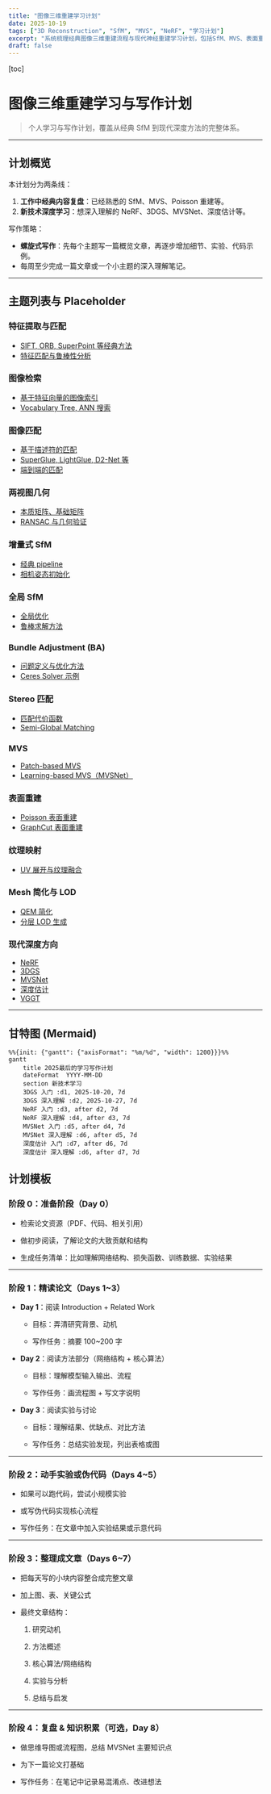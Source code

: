 ```yaml
---
title: "图像三维重建学习计划"
date: 2025-10-19
tags: ["3D Reconstruction", "SfM", "MVS", "NeRF", "学习计划"]
excerpt: "系统梳理经典图像三维重建流程与现代神经重建学习计划，包括SfM、MVS、表面重建、NeRF和3DGS等内容。"
draft: false
---
```


[toc]
# 图像三维重建学习与写作计划

> 个人学习与写作计划，覆盖从经典 SfM 到现代深度方法的完整体系。

---

## 计划概览

本计划分为两条线：

1. **工作中经典内容复盘**：已经熟悉的 SfM、MVS、Poisson 重建等。
2. **新技术深度学习**：想深入理解的 NeRF、3DGS、MVSNet、深度估计等。

写作策略：

- **螺旋式写作**：先每个主题写一篇概览文章，再逐步增加细节、实验、代码示例。
- 每周至少完成一篇文章或一个小主题的深入理解笔记。

---

## 主题列表与 Placeholder

### 特征提取与匹配

- [SIFT, ORB, SuperPoint 等经典方法](#)
- [特征匹配与鲁棒性分析](#)

### 图像检索

- [基于特征向量的图像索引](#)
- [Vocabulary Tree, ANN 搜索](#)

### 图像匹配

- [基于描述符的匹配](#)
- [SuperGlue, LightGlue, D2-Net 等](#)
- [端到端的匹配](#)

### 两视图几何

- [本质矩阵、基础矩阵](#)
- [RANSAC 与几何验证](#)

### 增量式 SfM

- [经典 pipeline](#)
- [相机姿态初始化](#)

### 全局 SfM

- [全局优化](#)
- [鲁棒求解方法](#)

### Bundle Adjustment (BA)

- [问题定义与优化方法](#)
- [Ceres Solver 示例](#)

### Stereo 匹配

- [匹配代价函数](#)
- [Semi-Global Matching](#)

### MVS

- [Patch-based MVS](#)
- [Learning-based MVS（MVSNet）](#)

### 表面重建

- [Poisson 表面重建](#)
- [GraphCut 表面重建](#)

### 纹理映射

- [UV 展开与纹理融合](#)

### Mesh 简化与 LOD

- [QEM 简化](#)
- [分层 LOD 生成](#)

### 现代深度方向

- [NeRF](#)
- [3DGS](#)
- [MVSNet](#)
- [深度估计](#)
- [VGGT](#)

---

## 甘特图 (Mermaid)

```mermaid
%%{init: {"gantt": {"axisFormat": "%m/%d", "width": 1200}}}%%
gantt
    title 2025最后的学习写作计划
    dateFormat  YYYY-MM-DD
    section 新技术学习
    3DGS 入门 :d1, 2025-10-20, 7d
    3DGS 深入理解 :d2, 2025-10-27, 7d
    NeRF 入门 :d3, after d2, 7d
    NeRF 深入理解 :d4, after d3, 7d
    MVSNet 入门 :d5, after d4, 7d
    MVSNet 深入理解 :d6, after d5, 7d
    深度估计 入门 :d7, after d6, 7d
    深度估计 深入理解 :d6, after d7, 7d
```

## 计划模板

### **阶段 0：准备阶段（Day 0）**

* 检索论文资源（PDF、代码、相关引用）
    
* 做初步阅读，了解论文的大致贡献和结构
    
* 生成任务清单：比如理解网络结构、损失函数、训练数据、实验结果
    

* * *

### **阶段 1：精读论文（Days 1~3）**

* **Day 1**：阅读 Introduction + Related Work
    
    * 目标：弄清研究背景、动机
        
    * 写作任务：摘要 100~200 字
        
* **Day 2**：阅读方法部分（网络结构 + 核心算法）
    
    * 目标：理解模型输入输出、流程
        
    * 写作任务：画流程图 + 写文字说明
        
* **Day 3**：阅读实验与讨论
    
    * 目标：理解结果、优缺点、对比方法
        
    * 写作任务：总结实验发现，列出表格或图
        

* * *

### **阶段 2：动手实验或伪代码（Days 4~5）**

* 如果可以跑代码，尝试小规模实验
    
* 或写伪代码实现核心流程
    
* 写作任务：在文章中加入实验结果或示意代码
    

* * *

### **阶段 3：整理成文章（Days 6~7）**

* 把每天写的小块内容整合成完整文章
    
* 加上图、表、关键公式
    
* 最终文章结构：
    
    1. 研究动机
        
    2. 方法概述
        
    3. 核心算法/网络结构
        
    4. 实验与分析
        
    5. 总结与启发
        

* * *

### **阶段 4：复盘 & 知识积累（可选，Day 8）**

* 做思维导图或流程图，总结 MVSNet 主要知识点
    
* 为下一篇论文打基础
    
* 写作任务：在笔记中记录易混淆点、改进想法
    

